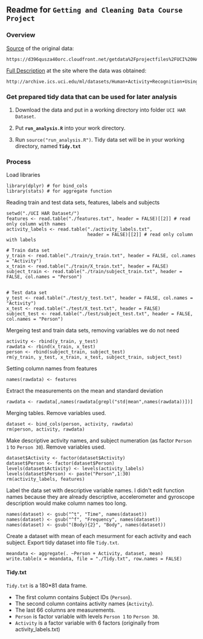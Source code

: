 ## Readme for `Getting and Cleaning Data Course Project`

### Overview

[Source](https://d396qusza40orc.cloudfront.net/getdata%2Fprojectfiles%2FUCI%20HAR%20Dataset.zip) of the original data:

	https://d396qusza40orc.cloudfront.net/getdata%2Fprojectfiles%2FUCI%20HAR%20Dataset.zip

[Full Description](http://archive.ics.uci.edu/ml/datasets/Human+Activity+Recognition+Using+Smartphones) at the site where the data was obtained:

	http://archive.ics.uci.edu/ml/datasets/Human+Activity+Recognition+Using+Smartphones
	
### Get prepared tidy data that can be used for later analysis

1. Download the data and put in a working directory into folder `UCI HAR Dataset`.

2. Put **`run_analysis.R`** into your work directory.

3. Run `source("run_analysis.R")`. Tidy data set will be in your working directory, named **`Tidy.txt`**

### Process

Load libraries
````
library(dplyr) # for bind_cols
library(stats) # for aggregate function
````

Reading train and test data sets, features, labels and subjects
````
setwd("./UCI HAR Dataset/")
features <- read.table("./features.txt", header = FALSE)[[2]] # read only column with names
activity_labels <- read.table("./activity_labels.txt",
                              header = FALSE)[[2]] # read only column with labels
							  
# Train data set
y_train <- read.table("./train/y_train.txt", header = FALSE, col.names = "Activity")
x_train <- read.table("./train/X_train.txt", header = FALSE)
subject_train <- read.table("./train/subject_train.txt", header = FALSE, col.names = "Person")


# Test data set
y_test <- read.table("./test/y_test.txt", header = FALSE, col.names = "Activity")
x_test <- read.table("./test/X_test.txt", header = FALSE)
subject_test <- read.table("./test/subject_test.txt", header = FALSE, col.names = "Person")
````

Mergeing test and train data sets, removing variables we do not need
````
activity <- rbind(y_train, y_test)
rawdata <- rbind(x_train, x_test)
person <- rbind(subject_train, subject_test)
rm(y_train, y_test, x_train, x_test, subject_train, subject_test)
````

Setting column names from features
````
names(rawdata) <- features
````

Extract the measurements on the mean and standard deviation
````
rawdata <- rawdata[,names(rawdata[grepl("std|mean",names(rawdata))])]
````

Merging tables. Remove variables used.
````
dataset <- bind_cols(person, activity, rawdata)
rm(person, activity, rawdata)
````

Make descriptive activity names, and subject numeration (as factor `Person 1` to `Person 30`). Remove variables used.
````
dataset$Activity <- factor(dataset$Activity)
dataset$Person <- factor(dataset$Person)
levels(dataset$Activity) <- levels(activity_labels)
levels(dataset$Person) <- paste("Person",1:30)
rm(activity_labels, features)
````

Label the data set with descriptive variable names. I didn't edit function names because they are already descriptive, accelerometer and gyroscope description would make column names too long.
````
names(dataset) <- gsub("^t", "Time", names(dataset))
names(dataset) <- gsub("^f", "Frequency", names(dataset))
names(dataset) <- gsub("(Body){2}", "Body", names(dataset))
````

Create a dataset with mean of each mesurment for each activity and each subject. Export tidy dataset into file `Tidy.txt`.
````
meandata <- aggregate(. ~Person + Activity, dataset, mean)
write.table(x = meandata, file = "./Tidy.txt", row.names = FALSE)
````



#### Tidy.txt

`Tidy.txt` is a 180*81 data frame.

- The first column contains Subject IDs (`Person`).
- The second column contains activity names (`Activity`).
- The last 66 columns are measurements.
- `Person` is factor variable with levels `Person 1` to `Person 30`.
- `Activity` is a factor variable with 6 factors (originally from activity_labels.txt)
